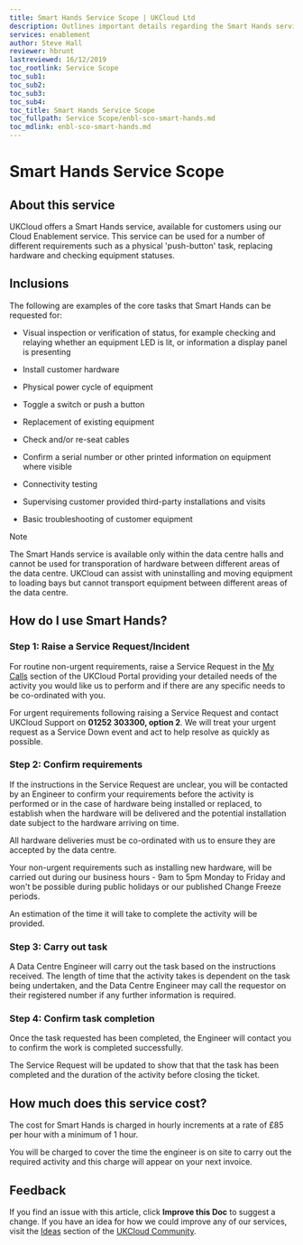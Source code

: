 ```yaml
---
title: Smart Hands Service Scope | UKCloud Ltd
description: Outlines important details regarding the Smart Hands service
services: enablement
author: Steve Hall
reviewer: hbrunt
lastreviewed: 16/12/2019
toc_rootlink: Service Scope
toc_sub1: 
toc_sub2:
toc_sub3:
toc_sub4:
toc_title: Smart Hands Service Scope
toc_fullpath: Service Scope/enbl-sco-smart-hands.md
toc_mdlink: enbl-sco-smart-hands.md
---
```


# Smart Hands Service Scope

## About this service

UKCloud offers a Smart Hands service, available for customers using our Cloud Enablement service. This service can be used for a number of different requirements such as a physical 'push-button' task, replacing hardware and checking equipment statuses.

## Inclusions

The following are examples of the core tasks that Smart Hands can be requested for:

- Visual inspection or verification of status, for example checking and relaying whether an equipment LED is lit, or information a display panel is presenting

- Install customer hardware

- Physical power cycle of equipment

- Toggle a switch or push a button

- Replacement of existing equipment

- Check and/or re-seat cables

- Confirm a serial number or other printed information on equipment where visible

- Connectivity testing

- Supervising customer provided third-party installations and visits

- Basic troubleshooting of customer equipment

> [!NOTE]
> The Smart Hands service is available only within the data centre halls and cannot be used for transporation of hardware between different areas of the data centre. UKCloud can assist with uninstalling and moving equipment to loading bays but cannot transport equipment between different areas of the data centre. 

## How do I use Smart Hands?

### Step 1: Raise a Service Request/Incident

For routine non-urgent requirements, raise a Service Request in the [My Calls](https://portal.skyscapecloud.com/support/ivanti) section of the UKCloud Portal providing your detailed needs of the activity you would like us to perform and if there are any specific needs to be co-ordinated with you.

For urgent requirements following raising a Service Request and contact UKCloud Support on **01252 303300, option 2**. We will treat your urgent request as a Service Down event and act to help resolve as quickly as possible.

### Step 2: Confirm requirements

If the instructions in the Service Request are unclear, you will be contacted by an Engineer to confirm your requirements before the activity is performed or in the case of hardware being installed or replaced, to establish when the hardware will be delivered and the potential installation date subject to the hardware arriving on time.

All hardware deliveries must be co-ordinated with us to ensure they are accepted by the data centre.

Your non-urgent requirements such as installing new hardware, will be carried out during our business hours - 9am to 5pm Monday to Friday and won't be possible during public holidays or our published Change Freeze periods.

An estimation of the time it will take to complete the activity will be provided.

### Step 3: Carry out task

A Data Centre Engineer will carry out the task based on the instructions received. The length of time that the activity takes is dependent on the task being undertaken, and the Data Centre Engineer may call the requestor on their registered number if any further information is required.

### Step 4: Confirm task completion

Once the task requested has been completed, the Engineer will contact you to confirm the work is completed successfully.

The Service Request will be updated to show that that the task has been completed and the duration of the activity before closing the ticket.

## How much does this service cost?

The cost for Smart Hands is charged in hourly increments at a rate of £85 per hour with a minimum of 1 hour.

You will be charged to cover the time the engineer is on site to carry out the required activity and this charge will appear on your next invoice.

## Feedback

If you find an issue with this article, click **Improve this Doc** to suggest a change. If you have an idea for how we could improve any of our services, visit the [Ideas](https://community.ukcloud.com/ideas) section of the [UKCloud Community](https://community.ukcloud.com).
